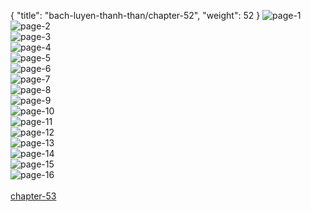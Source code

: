{ "title": "bach-luyen-thanh-than/chapter-52", "weight": 52 }
<img src="bach-luyen-thanh-than_0052_01-ed5754b5db5067f5f3df97c8fe6ca481.webp" alt="page-1" origin="http://storage.fshare.vn/Test-vechai/1501569731-Bach-Luyen-Thanh-Than-Chapter-51-02.jpg"><br/>
<img src="bach-luyen-thanh-than_0052_02-1d83323ffb8eabdc349e2622c6160a21.webp" alt="page-2" origin="http://storage.fshare.vn/Test-vechai/1501569731-Bach-Luyen-Thanh-Than-Chapter-51-03.jpg"><br/>
<img src="bach-luyen-thanh-than_0052_03-ff745cd40aed13109ec8ef09eb0cf864.webp" alt="page-3" origin="http://storage.fshare.vn/Test-vechai/1501569731-Bach-Luyen-Thanh-Than-Chapter-51-04.jpg"><br/>
<img src="bach-luyen-thanh-than_0052_04-6fb28f98e740e4bd88e41ab55628da12.webp" alt="page-4" origin="http://storage.fshare.vn/Test-vechai/1501569731-Bach-Luyen-Thanh-Than-Chapter-51-05.jpg"><br/>
<img src="bach-luyen-thanh-than_0052_05-8d48044b39395e4a9825c1b9d0f39ed9.webp" alt="page-5" origin="http://storage.fshare.vn/Test-vechai/1501569731-Bach-Luyen-Thanh-Than-Chapter-51-06.jpg"><br/>
<img src="bach-luyen-thanh-than_0052_06-86469353d6494f7fe77a0f5c0ddb8042.webp" alt="page-6" origin="http://storage.fshare.vn/Test-vechai/1501569731-Bach-Luyen-Thanh-Than-Chapter-51-07.jpg"><br/>
<img src="bach-luyen-thanh-than_0052_07-6470030260872ecce837544b1aaf97b9.webp" alt="page-7" origin="http://storage.fshare.vn/Test-vechai/1501569731-Bach-Luyen-Thanh-Than-Chapter-51-08.jpg"><br/>
<img src="bach-luyen-thanh-than_0052_08-df1e5666a54f247790fd1a5ea44109ce.webp" alt="page-8" origin="http://storage.fshare.vn/Test-vechai/1501569731-Bach-Luyen-Thanh-Than-Chapter-51-09.jpg"><br/>
<img src="bach-luyen-thanh-than_0052_09-6dd203cb81ca61e7e0507d6e304e98d5.webp" alt="page-9" origin="http://storage.fshare.vn/Test-vechai/1501569731-Bach-Luyen-Thanh-Than-Chapter-51-10.jpg"><br/>
<img src="bach-luyen-thanh-than_0052_10-7d192fd2594e01251e1ab384191e430c.webp" alt="page-10" origin="http://storage.fshare.vn/Test-vechai/1501569731-Bach-Luyen-Thanh-Than-Chapter-51-11.jpg"><br/>
<img src="bach-luyen-thanh-than_0052_11-8c7d7682dd252d8a31d65aad4ef1747f.webp" alt="page-11" origin="http://storage.fshare.vn/Test-vechai/1501569731-Bach-Luyen-Thanh-Than-Chapter-51-12.jpg"><br/>
<img src="bach-luyen-thanh-than_0052_12-3ca59a4765d290867cadc438c0cccdbc.webp" alt="page-12" origin="http://storage.fshare.vn/Test-vechai/1501569731-Bach-Luyen-Thanh-Than-Chapter-51-13.jpg"><br/>
<img src="bach-luyen-thanh-than_0052_13-d0f07579eab3371406118e2a7fec803a.webp" alt="page-13" origin="http://storage.fshare.vn/Test-vechai/1501569731-Bach-Luyen-Thanh-Than-Chapter-51-14.jpg"><br/>
<img src="bach-luyen-thanh-than_0052_14-7e9089002c62e98fa33ef28fc55e69f2.webp" alt="page-14" origin="http://storage.fshare.vn/Test-vechai/1501569731-Bach-Luyen-Thanh-Than-Chapter-51-15.jpg"><br/>
<img src="bach-luyen-thanh-than_0052_15-97e20a4f2adf031d704508301abcf563.webp" alt="page-15" origin="http://storage.fshare.vn/Test-vechai/1501569731-Bach-Luyen-Thanh-Than-Chapter-51-16.jpg"><br/>
<img src="bach-luyen-thanh-than_0052_16-76bbc99a299dc30222d3563ac0bb2df4.webp" alt="page-16" origin="http://storage.fshare.vn/Test-vechai/1501569731-Bach-Luyen-Thanh-Than-Chapter-51-17.jpg"><br/>
<br/><a class="nextchap" href="/bach-luyen-thanh-than/chapter-53">chapter-53</a>
